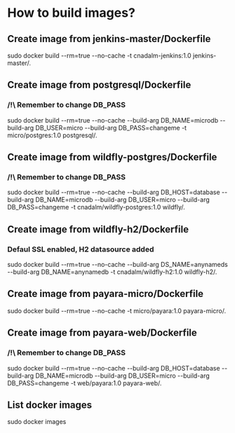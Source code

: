 # How to build images?

## Create image from jenkins-master/Dockerfile
sudo docker build --rm=true --no-cache -t cnadalm-jenkins:1.0 jenkins-master/.

## Create image from postgresql/Dockerfile 
### /!\ Remember to change DB_PASS
sudo docker build --rm=true --no-cache --build-arg DB_NAME=microdb --build-arg DB_USER=micro --build-arg DB_PASS=changeme -t micro/postgres:1.0 postgresql/.

## Create image from wildfly-postgres/Dockerfile
### /!\ Remember to change DB_PASS
sudo docker build --rm=true --no-cache --build-arg DB_HOST=database --build-arg DB_NAME=microdb --build-arg DB_USER=micro --build-arg DB_PASS=changeme -t cnadalm/wildfly-postgres:1.0 wildfly/.

## Create image from wildfly-h2/Dockerfile
### Defaul SSL enabled, H2 datasource added
sudo docker build --rm=true --no-cache --build-arg DS_NAME=anynameds --build-arg DB_NAME=anynamedb -t cnadalm/wildfly-h2:1.0 wildfly-h2/.

## Create image from payara-micro/Dockerfile
sudo docker build --rm=true --no-cache -t micro/payara:1.0 payara-micro/.

## Create image from payara-web/Dockerfile
### /!\ Remember to change DB_PASS
sudo docker build --rm=true --no-cache --build-arg DB_HOST=database --build-arg DB_NAME=microdb --build-arg DB_USER=micro --build-arg DB_PASS=changeme -t web/payara:1.0 payara-web/.

## List docker images
sudo docker images
